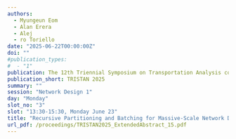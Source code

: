 ```yaml
---
authors:
  - Myungeun Eom
  - Alan Erera
  - Alej
  - ro Toriello
date: "2025-06-22T00:00:00Z"
doi: ""
#publication_types:
#  - "1"
publication: The 12th Triennial Symposium on Transportation Analysis conference
publication_short: TRISTAN 2025
summary: ""
session: "Network Design 1"
day: "Monday"
slot_no: "3"
slot: "13:30-15:30, Monday June 23"
title: "Recursive Partitioning and Batching for Massive-Scale Network Design with Service Time Guarantees"
url_pdf: /proceedings/TRISTAN2025_ExtendedAbstract_15.pdf
---
```

